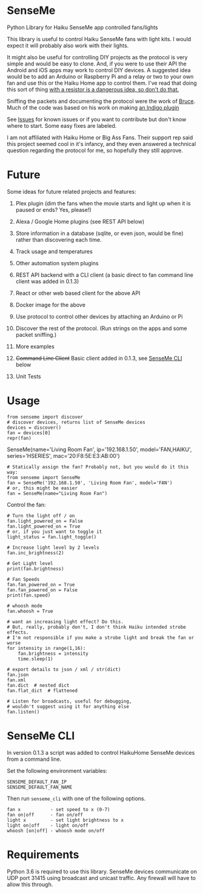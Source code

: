 # SenseMe
Python Library for Haiku SenseMe app controlled fans/lights

This library is useful to control Haiku SenseMe fans with light kits. I would expect it will probably also work with their lights.

It might also be useful for controlling DIY projects as the protocol is very simple and would be easy to clone. And, if you were to use their API the Android and iOS apps may work to control DIY devices. A suggested idea would be to add an Arduino or Raspberry Pi and a relay or two to your own fan and use this or the Haiku Home app to control them. I've read that doing this sort of thing [with a resistor is a dangerous idea, so don't do that.](https://arstechnica.com/civis/viewtopic.php?t=1263401)

Sniffing the packets and documenting the protocol were the work of [Bruce](http://bruce.pennypacker.org/tag/senseme-plugin/). Much of the code was based on his work on making [an Indigo plugin](https://github.com/bpennypacker/SenseME-Indigo-Plugin)

See [Issues](issues) for known issues or if you want to contribute but don't know where to start. Some easy fixes are labeled.

I am not affiliated with Haiku Home or Big Ass Fans. Their support rep said this project seemed cool in it's infancy, and they even answered a technical question regarding the protocol for me, so hopefully they still approve.

# Future
Some ideas for future related projects and features:

 1. Plex plugin (dim the fans when the movie starts and light up when it is paused or ends? Yes, please!)

 2. Alexa / Google Home plugins (see REST API below)

 3. Store information in a database (sqlite, or even json, would be fine) rather than discovering each time.

 4. Track usage and temperatures

 5. Other automation system plugins

 6. REST API backend with a CLI client (a basic direct to fan command line client was added in 0.1.3)

 7. React or other web based client for the above API

 8. Docker image for the above

 9. Use protocol to control other devices by attaching an Arduino or Pi

 10. Discover the rest of the protocol. (Run strings on the apps and some packet sniffing.)

 11. More examples

 12. ~~Command Line Client~~ Basic client added in 0.1.3, see [SenseMe CLI](#cli) below
 
 13. Unit Tests


# Usage
    from senseme import discover
    # discover devices, returns list of SenseMe devices
    devices = discover()
    fan = devices[0]
    repr(fan)

SenseMe(name='Living Room Fan', ip='192.168.1.50', model='FAN,HAIKU', series='HSERIES', mac='20:F8:5E:E3:AB:00')


    # Statically assign the fan? Probably not, but you would do it this way:
    from senseme import SenseMe
    fan = SenseMe('192.168.1.50', 'Living Room Fan', model='FAN')
    # or, this might be easier
    fan = SenseMe(name="Living Room Fan")

Control the fan:

    # Turn the light off / on
    fan.light_powered_on = False
    fan.light_powered_on = True
    # or, if you just want to toggle it
    light_status = fan.light_toggle()

    # Increase light level by 2 levels
    fan.inc_brightness(2)

    # Get Light level
    print(fan.brightness)

    # Fan Speeds
    fan.fan_powered_on = True
    fan.fan_powered_on = False
    print(fan.speed)

    # whoosh mode
    fan.whoosh = True

    # want an increasing light effect? Do this.
    # But, really, probably don't, I don't think Haiku intended strobe effects.
    # I'm not responsible if you make a strobe light and break the fan or worse
    for intensity in range(1,16):
        fan.brightness = intensity
        time.sleep(1)

    # export details to json / xml / str(dict)
    fan.json
    fan.xml
    fan.dict  # nested dict
    fan.flat_dict  # flattened

    # Listen for broadcasts, useful for debugging,
    # wouldn't suggest using it for anything else
    fan.listen()

# SenseMe CLI <a id="cli"></a>
In version 0.1.3 a script was added to control HaikuHome SenseMe devices from a command line.

Set the following environment variables:

    SENSEME_DEFAULT_FAN_IP
    SENSEME_DEFAULT_FAN_NAME

Then run `senseme_cli` with one of the following options.

    fan x           - set speed to x (0-7)
    fan on|off      - fan on/off
    light x         - set light brightness to x
    light on|off    - light on/off
    whoosh [on|off] - whoosh mode on/off

# Requirements
Python 3.6 is required to use this library.
SenseMe devices communicate on UDP port 31415 using broadcast and unicast traffic. Any firewall will have to allow this through.
